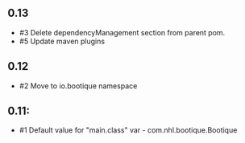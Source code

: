 ## 0.13

* #3 Delete dependencyManagement section from parent pom.
* #5 Update maven plugins

## 0.12

* #2 Move to io.bootique namespace

## 0.11:

* #1 Default value for "main.class" var - com.nhl.bootique.Bootique
